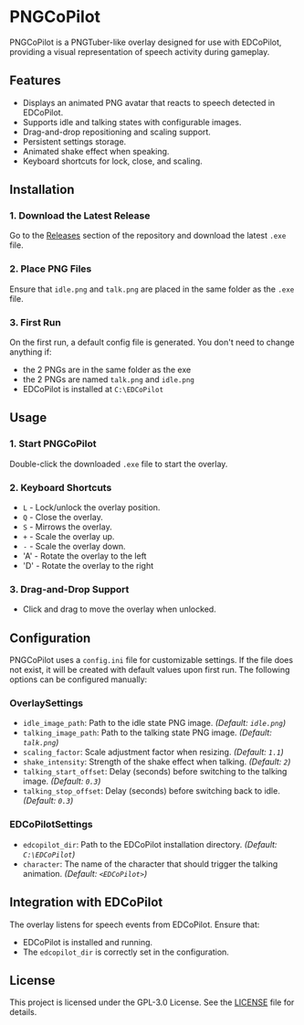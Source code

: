 # PNGCoPilot

PNGCoPilot is a PNGTuber-like overlay designed for use with EDCoPilot, providing a visual representation of speech activity during gameplay.

## Features

- Displays an animated PNG avatar that reacts to speech detected in EDCoPilot.
- Supports idle and talking states with configurable images.
- Drag-and-drop repositioning and scaling support.
- Persistent settings storage.
- Animated shake effect when speaking.
- Keyboard shortcuts for lock, close, and scaling.

## Installation

### 1. Download the Latest Release
Go to the [Releases](https://github.com/BielefeldJ/PNGCoPilot/releases) section of the repository and download the latest `.exe` file.

### 2. Place PNG Files
Ensure that `idle.png` and `talk.png` are placed in the same folder as the `.exe` file.

### 3. First Run
On the first run, a default config file is generated. You don't need to change anything if:
  - the 2 PNGs are in the same folder as the exe
  - the 2 PNGs are named `talk.png` and `idle.png`
  - EDCoPilot is installed at `C:\EDCoPilot`

## Usage

### 1. Start PNGCoPilot
Double-click the downloaded `.exe` file to start the overlay.

### 2. Keyboard Shortcuts
- `L` - Lock/unlock the overlay position.
- `Q` - Close the overlay.
- `S` - Mirrows the overlay.
- `+` - Scale the overlay up.
- `-` - Scale the overlay down.
- 'A' - Rotate the overlay to the left
- 'D' - Rotate the overlay to the right

### 3. Drag-and-Drop Support
- Click and drag to move the overlay when unlocked.

## Configuration

PNGCoPilot uses a `config.ini` file for customizable settings. If the file does not exist, it will be created with default values upon first run. The following options can be configured manually:

### OverlaySettings
- `idle_image_path`: Path to the idle state PNG image. *(Default: `idle.png`)*
- `talking_image_path`: Path to the talking state PNG image. *(Default: `talk.png`)*
- `scaling_factor`: Scale adjustment factor when resizing. *(Default: `1.1`)*
- `shake_intensity`: Strength of the shake effect when talking. *(Default: `2`)*
- `talking_start_offset`: Delay (seconds) before switching to the talking image. *(Default: `0.3`)*
- `talking_stop_offset`: Delay (seconds) before switching back to idle. *(Default: `0.3`)*

### EDCoPilotSettings
- `edcopilot_dir`: Path to the EDCoPilot installation directory. *(Default: `C:\EDCoPilot`)*
- `character`: The name of the character that should trigger the talking animation. *(Default: `<EDCoPilot>`)*

## Integration with EDCoPilot

The overlay listens for speech events from EDCoPilot. Ensure that:
- EDCoPilot is installed and running.
- The `edcopilot_dir` is correctly set in the configuration.

## License
This project is licensed under the GPL-3.0 License. See the [LICENSE](LICENSE) file for details.


